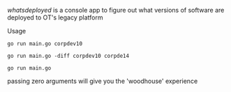 *whatsdeployed* is a console app to figure out what versions of software are deployed to OT's legacy platform

Usage
```
go run main.go corpdev10

go run main.go -diff corpdev10 corpde14

go run main.go
```

passing zero arguments will give you the 'woodhouse' experience
